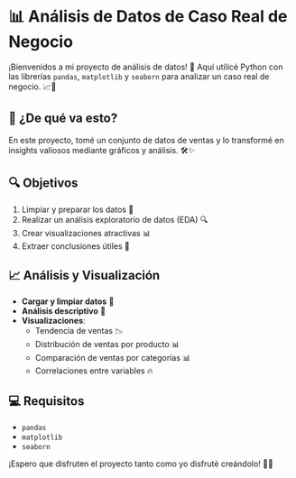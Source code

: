 # 📊 Análisis de Datos de Caso Real de Negocio

¡Bienvenidos a mi proyecto de análisis de datos! 🎉 Aquí utilicé Python con las librerías `pandas`, `matplotlib` y `seaborn` para analizar un caso real de negocio. 📈🐼

## 🚀 ¿De qué va esto?

En este proyecto, tomé un conjunto de datos de ventas y lo transformé en insights valiosos mediante gráficos y análisis. 🛠️✨

## 🔍 Objetivos

1. Limpiar y preparar los datos 🧹
2. Realizar un análisis exploratorio de datos (EDA) 🔍
3. Crear visualizaciones atractivas 📊
4. Extraer conclusiones útiles 🧠

## 📈 Análisis y Visualización

- **Cargar y limpiar datos** 🚿
- **Análisis descriptivo** 📜
- **Visualizaciones**:
    - Tendencia de ventas 📉
    - Distribución de ventas por producto 📊
    - Comparación de ventas por categorías 📊
    - Correlaciones entre variables 🔥

## 💻 Requisitos

- `pandas`
- `matplotlib`
- `seaborn`

¡Espero que disfruten el proyecto tanto como yo disfruté creándolo! 🚀✨

